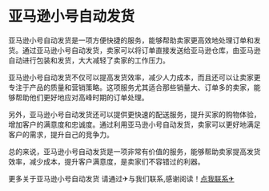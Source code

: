 # 亚马逊小号自动发货

亚马逊小号自动发货是一项方便快捷的服务，能够帮助卖家更高效地处理订单和发货。通过亚马逊小号自动发货，卖家可以将订单直接发送给亚马逊仓库，由亚马逊自动进行包装和发货，大大减轻了卖家的工作压力。

亚马逊小号自动发货不仅可以提高发货效率，减少人力成本，而且还可以让卖家更专注于产品的质量和营销策略。这项服务尤其适合那些销量大、订单多的卖家，能够帮助他们更好地应对高峰时期的订单处理。

另外，亚马逊小号自动发货还可以提供更快速的配送服务，提升买家的购物体验，增加客户的满意度和忠诚度。通过利用亚马逊小号自动发货，卖家可以更好地满足客户的需求，提升自己的竞争力。

总的来说，亚马逊小号自动发货是一项非常有价值的服务，能够帮助卖家提高发货效率，减少成本，提升客户满意度，是卖家们不容错过的利器。

更多关于亚马逊小号自动发货 请通过✈与我们联系,感谢阅读！[点我联系✈](https://news.G208.com)